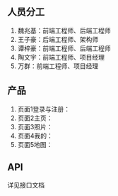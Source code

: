 ## 人员分工



1. 魏兆基：前端工程师、后端工程师
2. 王子豪：后端工程师、架构师
3. 谭梓豪：前端工程师、后端工程师
4. 陶文宇：前端工程师、项目经理
5. 万群：前端工程师、项目经理



## 产品



1. 页面1登录与注册：
2. 页面2主页：
3. 页面3照片：
4. 页面4我的：
5. 页面5地图：



## API

详见接口文档